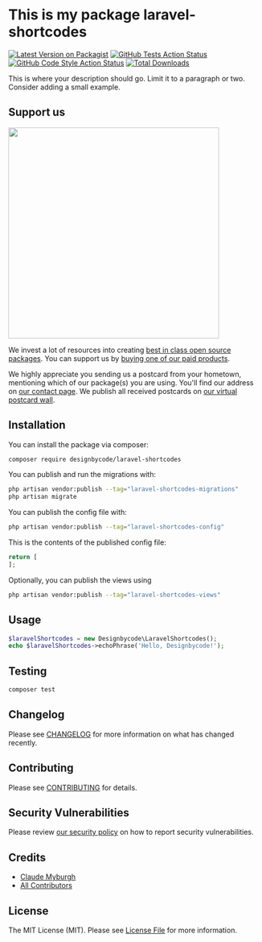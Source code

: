 # This is my package laravel-shortcodes

[![Latest Version on Packagist](https://img.shields.io/packagist/v/designbycode/laravel-shortcodes.svg?style=flat-square)](https://packagist.org/packages/designbycode/laravel-shortcodes)
[![GitHub Tests Action Status](https://img.shields.io/github/actions/workflow/status/designbycode/laravel-shortcodes/run-tests.yml?branch=main&label=tests&style=flat-square)](https://github.com/designbycode/laravel-shortcodes/actions?query=workflow%3Arun-tests+branch%3Amain)
[![GitHub Code Style Action Status](https://img.shields.io/github/actions/workflow/status/designbycode/laravel-shortcodes/fix-php-code-style-issues.yml?branch=main&label=code%20style&style=flat-square)](https://github.com/designbycode/laravel-shortcodes/actions?query=workflow%3A"Fix+PHP+code+style+issues"+branch%3Amain)
[![Total Downloads](https://img.shields.io/packagist/dt/designbycode/laravel-shortcodes.svg?style=flat-square)](https://packagist.org/packages/designbycode/laravel-shortcodes)

This is where your description should go. Limit it to a paragraph or two. Consider adding a small example.

## Support us

[<img src="https://github-ads.s3.eu-central-1.amazonaws.com/laravel-shortcodes.jpg?t=1" width="419px" />](https://spatie.be/github-ad-click/laravel-shortcodes)

We invest a lot of resources into creating [best in class open source packages](https://spatie.be/open-source). You can support us by [buying one of our paid products](https://spatie.be/open-source/support-us).

We highly appreciate you sending us a postcard from your hometown, mentioning which of our package(s) you are using. You'll find our address on [our contact page](https://spatie.be/about-us). We publish all received postcards on [our virtual postcard wall](https://spatie.be/open-source/postcards).

## Installation

You can install the package via composer:

```bash
composer require designbycode/laravel-shortcodes
```

You can publish and run the migrations with:

```bash
php artisan vendor:publish --tag="laravel-shortcodes-migrations"
php artisan migrate
```

You can publish the config file with:

```bash
php artisan vendor:publish --tag="laravel-shortcodes-config"
```

This is the contents of the published config file:

```php
return [
];
```

Optionally, you can publish the views using

```bash
php artisan vendor:publish --tag="laravel-shortcodes-views"
```

## Usage

```php
$laravelShortcodes = new Designbycode\LaravelShortcodes();
echo $laravelShortcodes->echoPhrase('Hello, Designbycode!');
```

## Testing

```bash
composer test
```

## Changelog

Please see [CHANGELOG](CHANGELOG.md) for more information on what has changed recently.

## Contributing

Please see [CONTRIBUTING](CONTRIBUTING.md) for details.

## Security Vulnerabilities

Please review [our security policy](../../security/policy) on how to report security vulnerabilities.

## Credits

- [Claude Myburgh](https://github.com/claudemyburgh)
- [All Contributors](../../contributors)

## License

The MIT License (MIT). Please see [License File](LICENSE.md) for more information.
